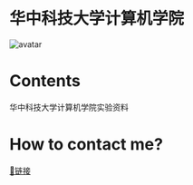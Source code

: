 # 华中科技大学计算机学院
![avatar](https://camo.githubusercontent.com/b13fb0b8190b0e8016dee53fa910488e68e5771fb3109f7e316cb27c41c2eff6/68747470733a2f2f616c657866616e626c6f672e6f73732d636e2d6265696a696e672e616c6979756e63732e636f6d2f323032302f30342f32312f687573742e6a7067)
# Contents
华中科技大学计算机学院实验资料

# How to contact me?
[🔗链接](https://github.com/Justin-Xiang)

